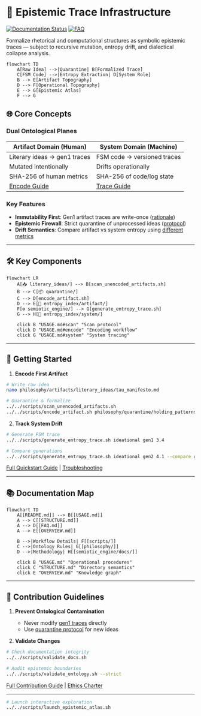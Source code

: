 # 🧠 Epistemic Trace Infrastructure

[![Documentation Status](https://img.shields.io/badge/docs-structured%20topography-4CAF50)](docs/STRUCTURE.md)
[![FAQ](https://img.shields.io/badge/FAQ-epistemic%20firewall-9C27B0)](FAQ.md)

Formalize rhetorical and computational structures as symbolic epistemic traces — subject to recursive mutation, entropy drift, and dialectical collapse analysis.

```mermaid
flowchart TD
    A[Raw Idea] -->|Quarantine| B[Formalized Trace]
    C[FSM Code] -->|Entropy Extraction| D[System Role]
    B --> E[Artifact Topography]
    D --> F[Operational Topography]
    E --> G[Epistemic Atlas]
    F --> G
```

## 🌐 Core Concepts

### Dual Ontological Planes
| **Artifact Domain** (Human)        | **System Domain** (Machine)       |
|------------------------------------|-----------------------------------|
| Literary ideas → gen1 traces       | FSM code → versioned traces       |
| Mutated intentionally              | Drifts operationally              |
| SHA-256 of human metrics           | SHA-256 of code/log state         |
| [Encode Guide](USAGE.md#encode)    | [Trace Guide](USAGE.md#system)    |

### Key Features
- **Immutability First**: Gen1 artifact traces are write-once ([rationale](FAQ.md#gen1-immutability))
- **Epistemic Firewall**: Strict quarantine of unprocessed ideas ([protocol](STRUCTURE.md#boundary-enforcement))
- **Drift Semantics**: Compare artifact vs system entropy using [different metrics](FAQ.md#metric-parallelism)

---

## 🛠️ Key Components

```mermaid
flowchart LR
    A[📥 literary_ideas/] --> B[scan_unencoded_artifacts.sh]
    B --> C[📦 quarantine/]
    C --> D[encode_artifact.sh]
    D --> E[📜 entropy_index/artifact/]
    F[⚙️ semiotic_engine/] --> G[generate_entropy_trace.sh]
    G --> H[📡 entropy_index/system/]
    
    click B "USAGE.md#scan" "Scan protocol"
    click D "USAGE.md#encode" "Encoding workflow"
    click G "USAGE.md#system" "System tracing"
```

---

## 🚀 Getting Started

1. **Encode First Artifact**
```bash
# Write raw idea
nano philosophy/artifacts/literary_ideas/tau_manifesto.md

# Quarantine & formalize
../../scripts/scan_unencoded_artifacts.sh
../../scripts/encode_artifact.sh philosophy/quarantine/holding_patterns/tau_manifesto.md
```

2. **Track System Drift**
```bash
# Generate FSM trace
../../scripts/generate_entropy_trace.sh ideational gen1 3.4

# Compare generations
../../scripts/generate_entropy_trace.sh ideational gen2 4.1 --compare gen1
```

[Full Quickstart Guide](USAGE.md#quickstart) | [Troubleshooting](FAQ.md#conflict-resolution)

---

## 📚 Documentation Map

```mermaid
flowchart TD
    A[[README.md]] --> B[[USAGE.md]]
    A --> C[[STRUCTURE.md]]
    A --> D[[FAQ.md]]
    A --> E[[OVERVIEW.md]]
    
    B -->|Workflow Details| F[[scripts/]]
    C -->|Ontology Rules| G[[philosophy/]]
    D -->|Methodology| H[[semiotic_engine/docs/]]
    
    click B "USAGE.md" "Operational procedures"
    click C "STRUCTURE.md" "Directory semantics"
    click E "OVERVIEW.md" "Knowledge graph"
```

---

## 🔬 Contribution Guidelines

1. **Prevent Ontological Contamination**
   - Never modify [gen1 traces](STRUCTURE.md#immutability-rules) directly
   - Use [quarantine protocol](USAGE.md#scan-process) for new ideas

2. **Validate Changes**
```bash
# Check documentation integrity
../../scripts/validate_docs.sh

# Audit epistemic boundaries
../../scripts/validate_ontology.sh --strict
```

[Full Contribution Guide](philosophy/CONTRIBUTING.md) | [Ethics Charter](philosophy/ethics.md)

---

```bash
# Launch interactive exploration
../../scripts/launch_epistemic_atlas.sh
